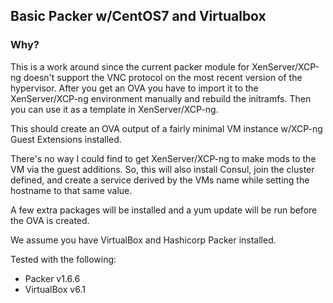 ## Basic Packer w/CentOS7 and Virtualbox

### Why?
This is a work around since the current packer module for XenServer/XCP-ng doesn't support the VNC protocol on the most recent version of the hypervisor. After you get an OVA you have to import it to the XenServer/XCP-ng environment manually and rebuild the initramfs. Then you can use it as a template in XenServer/XCP-ng.

This should create an OVA output of a fairly minimal VM instance w/XCP-ng Guest Extensions installed.

There's no way I could find to get XenServer/XCP-ng to make mods to the VM via the guest additions. So, this will also install Consul, join the cluster defined, and create a service derived by the VMs name while setting the hostname to that same value.

A few extra packages will be installed and a yum update will be run before the OVA is created.

We assume you have VirtualBox and Hashicorp Packer installed.

Tested with the following:
* Packer v1.6.6
* VirtualBox v6.1
